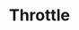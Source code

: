 ---
title: Throttle
categories:
- radio
- digital
- press
tags:
- festival
position: 2
image: 
is-featured: 
is-front: 
website:
facebook: https://www.facebook.com/throttleofficial/
twitter:
instagram:
spotify:
soundcloud:
youtube: 
apple: 
layout: client
---